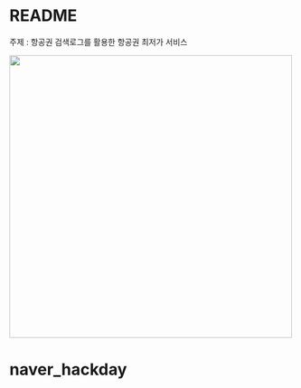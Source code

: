 # README

주제 : 항공권 검색로그를 활용한 항공권 최저가 서비스

<div>
  <img witdh="500" height="500" src="https://user-images.githubusercontent.com/37283474/47763172-ec5d2300-dd02-11e8-9173-c338ff5671ff.png">
</div>

# naver_hackday
